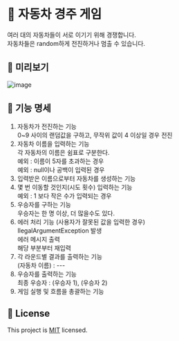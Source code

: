 # 🚗 자동차 경주 게임

여러 대의 자동차들이 서로 이기기 위해 경쟁합니다.  
자동차들은 random하게 전진하거나 멈출 수 있습니다.

## 🔎 미리보기

![image](https://user-images.githubusercontent.com/19279163/144742020-3e5bed9f-3686-4c29-bd16-17010f02b7ce.png)

## 📝 기능 명세

1. 자동차가 전진하는 기능  
   0~9 사이의 랜덤값을 구하고, 무작위 값이 4 이상일 경우 전진
2. 자동차 이름을 입력하는 기능  
   각 자동차의 이름은 쉼표로 구분한다.  
   예외 : 이름이 5자를 초과하는 경우  
   예외 : null이나 공백이 입력된 경우
3. 입력받은 이름으로부터 자동차를 생성하는 기능
4. 몇 번 이동할 것인지(시도 횟수) 입력하는 기능  
   예외 : 1 보다 작은 수가 입력되는 경우
5. 우승자를 구하는 기능  
   우승자는 한 명 이상, 더 많을수도 있다.
6. 에러 처리 기능 (사용자가 잘못된 값을 입력한 경우)  
   IlegalArgumentException 발생  
   에러 메시지 출력  
   해당 부분부터 재입력
7. 각 라운드별 결과를 출력하는 기능  
   (자동차 이름) : ---
8. 우승자를 출력하는 기능  
   최종 우승자 : (우승자 1), (우승자 2)
9. 게임 실행 및 흐름을 총괄하는 기능

## 📝 License

This project is [MIT](https://github.com/woowacourse/java-racingcar-precourse/blob/master/LICENSE) licensed.
